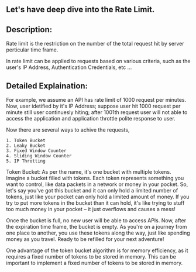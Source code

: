 ## Let's have deep dive into the Rate Limit.

## Description:
Rate limit is the restriction on the number of the total request hit by server perticular time frame.

In rate limit can be applied to requests based on various criteria, such as the user's IP Address, Authentication Credentials, etc ...

## Detailed Explaination:
For example, 
    we assume an API has rate limit of 1000 request per minutes. Now, user idetified by
    it's IP Address; suppose user hit 1000 request per minute still user continuesly hiting; after 1001th request user will not able to access the application and 
    application throttle polite response to user.

Now there are several ways to achive the requests,

    1. Token Bucket
    2. Leaky Bucket
    3. Fixed Window Counter
    4. Sliding Window Counter
    5. IP Throtting

Token Bucket:
As per the name, it's one bucket with multiple tokens. 
Imagine a bucket filled with tokens. Each token represents something you want to control, like data packets in a network or money in your pocket. So, let's say you've got this bucket and it can only hold a limited number of tokens, just like your pocket can only hold a limited amount of money. If you try to put more tokens in the bucket than it can hold, it's like trying to stuff too much money in your pocket – it just overflows and causes a mess!

Once the bucket is full, no new user will be able to access APIs.
Now, after the expiration time frame, the bucket is empty. As you're on a journey from one place to another, you use these tokens along the way, just like spending money as you travel. Ready to be refilled for your next adventure!

One advantage of the token bucket algorithm is for memory efficiency, as it requires a fixed number of tokens to be stored in memory. This can be important to implement a fixed number of tokens to be stored in memory.
